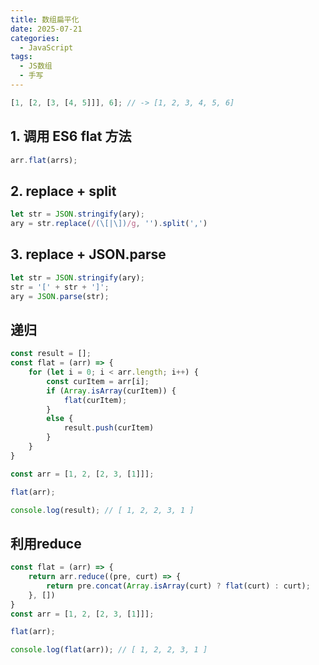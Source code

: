 ```yaml
---
title: 数组扁平化
date: 2025-07-21
categories:
  - JavaScript
tags:
  - JS数组
  - 手写
---
```


```js
[1, [2, [3, [4, 5]]], 6]; // -> [1, 2, 3, 4, 5, 6]
```

## 1. 调用 ES6 flat 方法
```js
arr.flat(arrs);
```

## 2. replace + split

```js
let str = JSON.stringify(ary);
ary = str.replace(/(\[|\])/g, '').split(',')
```

## 3. replace + JSON.parse

```js
let str = JSON.stringify(ary);
str = '[' + str + ']';
ary = JSON.parse(str);
```

## 递归

```js
const result = [];
const flat = (arr) => {
    for (let i = 0; i < arr.length; i++) {
        const curItem = arr[i];
        if (Array.isArray(curItem)) {
            flat(curItem);
        }
        else {
            result.push(curItem)
        }
    }
}

const arr = [1, 2, [2, 3, [1]]];

flat(arr);

console.log(result); // [ 1, 2, 2, 3, 1 ]
```


## 利用reduce

```js
const flat = (arr) => {
    return arr.reduce((pre, curt) => {
        return pre.concat(Array.isArray(curt) ? flat(curt) : curt);
    }, [])
}
const arr = [1, 2, [2, 3, [1]]];

flat(arr);

console.log(flat(arr)); // [ 1, 2, 2, 3, 1 ]
```
